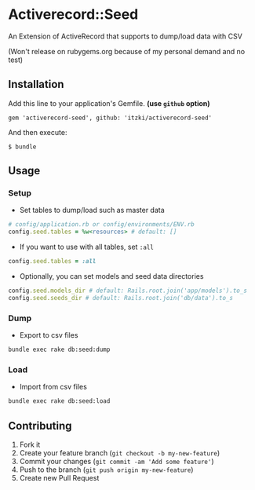 # Activerecord::Seed

An Extension of ActiveRecord that supports to dump/load data with CSV

(Won't release on rubygems.org because of my personal demand and no test)

## Installation

Add this line to your application's Gemfile. **(use `github` option)**

    gem 'activerecord-seed', github: 'itzki/activerecord-seed'

And then execute:

    $ bundle

## Usage

### Setup

* Set tables to dump/load such as master data

```ruby
# config/application.rb or config/environments/ENV.rb
config.seed.tables = %w<resources> # default: []
```

* If you want to use with all tables, set `:all`

```ruby
config.seed.tables = :all
```

* Optionally, you can set models and seed data directories

```ruby
config.seed.models_dir # default: Rails.root.join('app/models').to_s
config.seed.seeds_dir # default: Rails.root.join('db/data').to_s
```

### Dump

* Export to csv files

```sh
bundle exec rake db:seed:dump
```

### Load

* Import from csv files

```sh
bundle exec rake db:seed:load
```

## Contributing

1. Fork it
2. Create your feature branch (`git checkout -b my-new-feature`)
3. Commit your changes (`git commit -am 'Add some feature'`)
4. Push to the branch (`git push origin my-new-feature`)
5. Create new Pull Request
